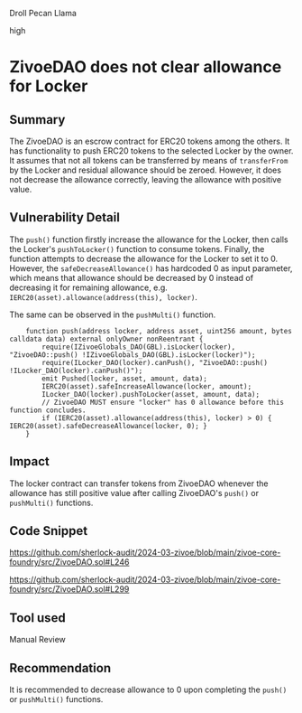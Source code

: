 Droll Pecan Llama

high

# ZivoeDAO does not clear allowance for Locker

## Summary

The ZivoeDAO is an escrow contract for ERC20 tokens among the others. It has functionality to push ERC20 tokens to the selected  Locker by the owner. It assumes that not all tokens can be transferred by means of `transferFrom` by the Locker and residual allowance should be zeroed. However, it does not decrease the allowance correctly, leaving the allowance with positive value.

## Vulnerability Detail

The `push()` function firstly increase the allowance for the Locker, then calls the Locker's `pushToLocker()` function to consume tokens. Finally, the function attempts to decrease the allowance for the Locker to set it to 0.
However, the `safeDecreaseAllowance()` has hardcoded 0 as input parameter, which means that allowance should be decreased by 0 instead of decreasing it for remaining allowance, e.g. `IERC20(asset).allowance(address(this), locker)`.

The same can be observed in the `pushMulti()` function.

```solidity
    function push(address locker, address asset, uint256 amount, bytes calldata data) external onlyOwner nonReentrant {
        require(IZivoeGlobals_DAO(GBL).isLocker(locker), "ZivoeDAO::push() !IZivoeGlobals_DAO(GBL).isLocker(locker)");
        require(ILocker_DAO(locker).canPush(), "ZivoeDAO::push() !ILocker_DAO(locker).canPush()");
        emit Pushed(locker, asset, amount, data);
        IERC20(asset).safeIncreaseAllowance(locker, amount);
        ILocker_DAO(locker).pushToLocker(asset, amount, data);
        // ZivoeDAO MUST ensure "locker" has 0 allowance before this function concludes.
        if (IERC20(asset).allowance(address(this), locker) > 0) { IERC20(asset).safeDecreaseAllowance(locker, 0); }
    }
```

## Impact

The locker contract can transfer tokens from ZivoeDAO whenever the allowance has still positive value after calling ZivoeDAO's `push()` or `pushMulti()` functions.

## Code Snippet

https://github.com/sherlock-audit/2024-03-zivoe/blob/main/zivoe-core-foundry/src/ZivoeDAO.sol#L246

https://github.com/sherlock-audit/2024-03-zivoe/blob/main/zivoe-core-foundry/src/ZivoeDAO.sol#L299

## Tool used

Manual Review

## Recommendation

It is recommended to decrease allowance to 0 upon completing the `push()` or `pushMulti()` functions.
